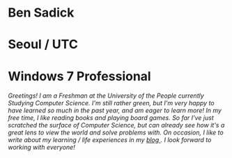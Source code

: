 <h1>Ben Sadick</h1>
<h1>Seoul / UTC</h1>
<h1>Windows 7 Professional</h1>

<h6>Greetings! I am a Freshman at the University of the People currently Studying Computer Science. I'm still rather green, but I'm very happy
to have learned so much in the past year, and am eager to learn more! In my free time, I like reading books and playing board games. So
far I've just scratched the surface of Computer Science, but can already see how it's a great lens to view the world and solve problems
with. On occasion, I like to write about my learning / life experiences in my <a href="https://smittyanddrweston.wordpress.com/"> blog </a>. I look forward to working with everyone!</h6>
